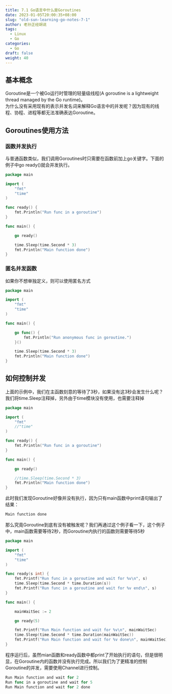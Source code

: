 ```yaml
---
title: 7.1 Go语言中什么是Goroutines
date: 2023-01-05T20:00:35+08:00
slug: "old-sun-learning-go-notes-7-1"
author: 老孙正经胡说
tags:
  - Linux
  - Go
categories:
  - Go
draft: false
weight: 40
---
```


## 基本概念

Goroutine是一个被Go运行时管理的轻量级线程(A goroutine is a lightweight thread managed by the Go runtime)。<br />为什么没有采用现有的表示并发名词来解释Go语言中的并发呢？因为现有的线程、协程、进程等都无法准确表达Goroutine。

## Goroutines使用方法

### 函数并发执行

与普通函数类似，我们调用Goroutines时只需要在函数前加上go关键字。下面的例子中go ready()就会并发执行。

```go
package main

import (
    "fmt"
    "time"
)

func ready() {
    fmt.Println("Run func in a goroutine")
}

func main() {

    go ready()

    time.Sleep(time.Second * 3)
    fmt.Println("Main function done")
}
```

### 匿名并发函数

如果你不想单独定义，则可以使用匿名方式

```go
package main

import (
    "fmt"
    "time"
)

func main() {

    go func() {
        fmt.Println("Run anonymous func in goroutine.")
    }()

    time.Sleep(time.Second * 3)
    fmt.Println("Main function done")
}
```

## 如何控制并发

上面的示例中，我们在主函数刻意的等待了3秒，如果没有这3秒会发生什么呢？我们将time.Sleep注释掉，另外由于time模块没有使用，也需要注释掉

```go
package main

import (
    "fmt"
    //"time"
)

func ready() {
    fmt.Println("Run func in a goroutine")
}

func main() {

    go ready()

    //time.Sleep(time.Second * 3)
    fmt.Println("Main function done")
}
```

此时我们发现Goroutine好像并没有执行，因为只有main函数中print语句输出了结果：

```go
Main function done
```

那么究竟Goroutine到底有没有被触发呢？我们再通过这个例子看一下，这个例子中，main函数需要等待2秒，而Goroutine内执行的函数则需要等待5秒

```go
package main

import (
    "fmt"
    "time"
)

func ready(s int) {
    fmt.Printf("Run func in a goroutine and wait for %v\n", s)
    time.Sleep(time.Second * time.Duration(s))
    fmt.Printf("Run func in a goroutine and wait for %v end\n", s)
}

func main() {

    mainWaitSec := 2

    go ready(5)

    fmt.Printf("Run Main function and wait for %v\n", mainWaitSec)
    time.Sleep(time.Second * time.Duration(mainWaitSec))
    fmt.Printf("Run Main function and wait for %v done\n", mainWaitSec)
}
```

程序运行后，虽然mian函数和ready函数中都print了开始执行的语句，但是很明显，在Goroutine内的函数并没有执行完成。所以我们为了更精准的控制Goroutine的并发，需要使用Channel进行控制。

```go
Run Main function and wait for 2
Run func in a goroutine and wait for 5
Run Main function and wait for 2 done
```